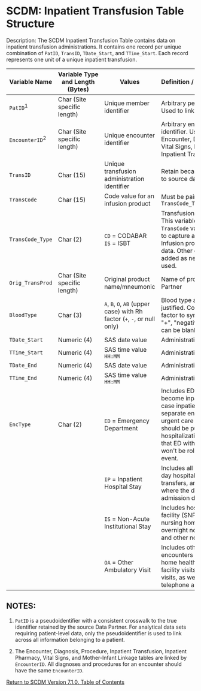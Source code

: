 # SCDM: Inpatient Transfusion Table Structure

Description: The SCDM Inpatient Transfusion Table contains data on inpatient transfusion administrations. It contains one record per unique combination of `PatID`, `TransID`, `TDate_Start`, and `TTime_Start`. Each record represents one unit of a unique inpatient transfusion.

| Variable Name | Variable Type and Length (Bytes) | Values | Definition / Comments / Guideline | Example |
|---|---|---|---|---|
| `PatID`<sup>1</sup> | Char (Site specific length) | Unique member identifier | Arbitrary person-level identifier. Used to link across tables. | `123456789012345` |
| `EncounterID`<sup>2</sup> | Char (Site specific length) | Unique encounter identifier | Arbitrary encounter-level identifier. Used to link across the Encounter, Diagnosis, Procedure, Vital Signs, Inpatient Pharmacy, & Inpatient Transfusion tables. | `123456789012345_12242005_99218766_IP` |
| `TransID` | Char (15) | Unique transfusion administration identifier | Retain because useful to map back to source data | `123456789012345` |
| `TransCode` | Char (15) | Code value for an infusion product | Must be paired with the correct `TransCode_Type` | `123451224200599` |
| `TransCode_Type` | Char (2) | `CD` = CODABAR<br>`IS` = ISBT | Transfusion product code type. This variable combined with the `TransCode` variable should be used to capture any type of Inpatient Infusion product in the source data. Other code types will be added as new terminologies are used. | `CD` |
| `Orig_TransProd` | Char (Site specific length) | Original product name/mneumonic | Name of product within Data Partner | `Thawed POOLED PLATELETS` |
| `BloodType` | Char (3) | `A`, `B`, `O`, `AB` (upper case) with Rh factor (`+`, `-`, or null only) | Blood type and Rh factors, left-justified. Convert any text Rh factor to symbols (e.g., "pos" to "+", "negative" to "-"). Rh factor can be blank. | `AB+` |
| `TDate_Start` | Numeric (4) | SAS date value | Administration start date. | `12/1/2005` |
| `TTime_Start` | Numeric (4) | SAS time value `HH:MM` | Administration start time. | `14:27` |
| `TDate_End` | Numeric (4) | SAS date value | Administration end date. | `12/1/2005` |
| `TTime_End` | Numeric (4) | SAS time value `HH:MM` | Administration end time. | `20:56` |
| `EncType` | Char (2) | `ED` = Emergency Department | Includes ED encounters that become inpatient stays (in which case inpatient stays would be a separate encounter). Excludes urgent care visits. ED claims should be pulled before hospitalization claims to ensure that ED with subsequent admission won't be rolled up in the hospital event. | `IP` |
| | | `IP` = Inpatient Hospital Stay | Includes all inpatient stays, same-day hospital discharges, hospital transfers, and acute hospital care where the discharge is after the admission date. | |
| | | `IS` = Non-Acute Institutional Stay | Includes hospice, skilled nursing facility (SNF), rehab center, nursing home, residential, overnight non-hospital dialysis and other non-hospital stays. | |
| | | `OA` = Other Ambulatory Visit | Includes other non overnight AV encounters such as hospice visits, home health visits, skilled nursing facility visits, other non-hospital visits, as well as telemedicine, telephone and email consultations.

## NOTES:

1. `PatID` is a pseudoidentifier with a consistent crosswalk to the true identifier retained by the source Data Partner. For analytical data sets requiring patient-level data, only the pseudoidentifier is used to link across all information belonging to a patient.

2. The Encounter, Diagnosis, Procedure, Inpatient Transfusion, Inpatient Pharmacy, Vital Signs, and Mother-Infant Linkage tables are linked by `EncounterID`. All diagnoses and procedures for an encounter should have the same `EncounterID`.

[Return to SCDM Version 7.1.0. Table of Contents](atoc_scdm.md) 